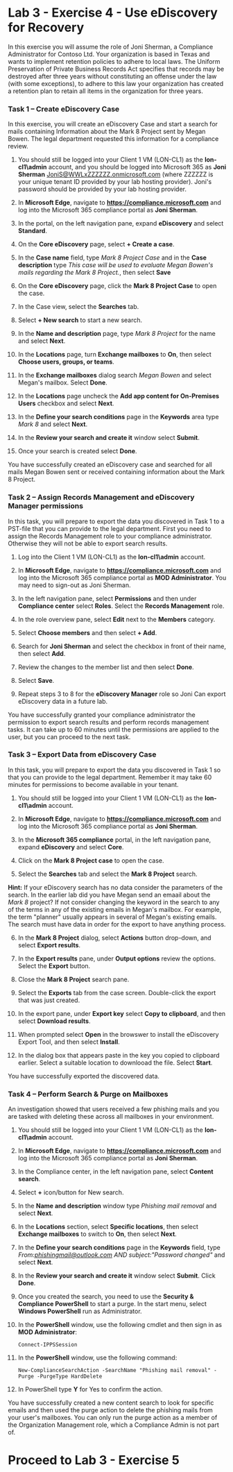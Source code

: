 # Lab 3 - Exercise 4 - Use eDiscovery for Recovery

In this exercise you will assume the role of Joni Sherman, a Compliance Administrator for Contoso Ltd. Your organization is based in Texas and wants to implement retention policies to adhere to local laws. The Uniform Preservation of Private Business Records Act specifies that records may be destroyed after three years without constituting an offense under the law (with some exceptions), to adhere to this law your organization has created a retention plan to retain all items in the organization for three years.

### Task 1 – Create eDiscovery Case

In this exercise, you will create an eDiscovery Case and start a search for mails containing Information about the Mark 8 Project sent by Megan Bowen. The legal department requested this information for a compliance review.

1. You should still be logged into your Client 1 VM (LON-CL1) as the **lon-cl1\admin** account, and you should be logged into Microsoft 365 as **Joni Sherman** JoniS@WWLxZZZZZZ.onmicrosoft.com (where ZZZZZZ is your unique tenant ID provided by your lab hosting provider).  Joni's password should be provided by your lab hosting provider. 

2. In **Microsoft Edge**, navigate to **https://compliance.microsoft.com** and log into the Microsoft 365 compliance portal as **Joni Sherman**.

3. In the portal, on the left navigation pane, expand **eDiscovery** and select **Standard**.

4. On the **Core eDiscovery** page, select **+ Create a case**.

5. In the **Case name** field, type *Mark 8 Project Case* and in the **Case description** type *This case will be used to evaluate Megan Bowen's mails regarding the Mark 8 Project.*, then select **Save**

6. On the **Core eDiscovery** page, click the **Mark 8 Project Case** to open the case.

7. In the Case view, select the **Searches** tab.

8. Select **+ New search** to start a new search.

9. In the **Name and description** page, type *Mark 8 Project* for the name and select **Next**.

10. In the **Locations** page, turn **Exchange mailboxes** to **On**, then select **Choose users, groups, or teams**.

11. In the **Exchange mailboxes** dialog search *Megan Bowen* and select Megan's mailbox.  Select **Done**.

12. In the **Locations** page uncheck the **Add app content for On-Premises Users** checkbox and select **Next**.

13. In the **Define your search conditions** page in the **Keywords** area type *Mark 8* and select **Next**.

14. In the **Review your search and create it** window select **Submit**.

15. Once your search is created select **Done**.

You have successfully created an eDiscovery case and searched for all mails Megan Bowen sent or received containing information about the Mark 8 Project.

### Task 2 – Assign Records Management and eDiscovery Manager permissions

In this task, you will prepare to export the data you discovered in Task 1 to a PST-file that you can provide to the legal department. First you need to assign the Records Management role to your compliance administrator. Otherwise they will not be able to export search results.

1. Log into the Client 1 VM (LON-CL1) as the **lon-cl1\admin** account.

2. In **Microsoft Edge**, navigate to **https://compliance.microsoft.com** and log into the Microsoft 365 compliance portal as **MOD Administrator**.  You may need to sign-out as Joni Sherman. 

3. In the left navigation pane, select **Permissions** and then under **Compliance center** select **Roles**.  Select the **Records Management** role.

4. In the role overview pane, select **Edit** next to the **Members** category.

5. Select **Choose members** and then select **+ Add**.
 
6. Search for **Joni Sherman** and select the checkbox in front of their name, then select **Add**.

7. Review the changes to the member list and then select **Done**.

8. Select **Save**.  

9. Repeat steps 3 to 8 for the **eDiscovery Manager** role so Joni Can export eDiscovery data in a future lab.

You have successfully granted your compliance administrator the permission to export search results and perform records management tasks. It can take up to 60 minutes until the permissions are applied to the user, but you can proceed to the next task.

### Task 3 – Export Data from eDiscovery Case

In this task, you will prepare to export the data you discovered in Task 1 so that you can provide to the legal department.  Remember it may take 60 minutes for permissions to become available in your tenant.

1. You should still be logged into your Client 1 VM (LON-CL1) as the **lon-cl1\admin** account.

2. In **Microsoft Edge**, navigate to **https://compliance.microsoft.com** and log into the Microsoft 365 compliance portal as **Joni Sherman**.

3. In the **Microsoft 365 compliance** portal, in the left navigation pane, expand **eDiscovery** and select **Core**.

4. Click on the **Mark 8 Project case** to open the case.

5. Select the **Searches** tab and select the **Mark 8 Project** search.

**Hint:** If your eDiscovery search has no data consider the parameters of the search.  In the earlier lab did you have Megan send an emaail about the *Mark 8* project?  If not consider changing the keyword in the search to any of the terms in any of the existing emails in Megan's mailbox.  For example, the term "planner" usually appears in several of  Megan's existing emails.  The search must have data in order for the export to have anything process.

6. In the **Mark 8 Project** dialog, select **Actions** button drop-down, and select **Export results**.

7. In the **Export results** pane, under **Output options** review the options.  Select the **Export** button.

8. Close the **Mark 8 Project** search pane.  

9. Select the **Exports** tab from the case screen.  Double-click the export that was just created.

10.  In the export pane, under **Export key** select **Copy to clipboard**, and then select **Download results**.
  
11.  When prompted select **Open** in the browswer to install the eDiscovery Export Tool, and then select **Install**.

12.  In the dialog box that appears paste in the key you copied to clipboard earlier.  Select a suitable location to downlooad the file.  Select **Start**.

You have successfully exported the discovered data.

### Task 4 – Perform Search & Purge on Mailboxes

An investigation showed that users received a few phishing mails and you are tasked with deleting these across all mailboxes in your environment.

1. You should still be logged into your Client 1 VM (LON-CL1) as the **lon-cl1\admin** account.

2. In **Microsoft Edge**, navigate to **https://compliance.microsoft.com** and log into the Microsoft 365 compliance portal as **Joni Sherman**.

3. In the Compliance center, in the left navigation pane, select **Content search**.

4. Select **+** icon/button for New search.

5. In the **Name and description** window type *Phishing mail removal* and select **Next**.

6. In the **Locations** section, select **Specific locations**, then select **Exchange mailboxes** to switch to **On**, then select **Next**.

7. In the **Define your search conditions** page in the **Keywords** field, type *From:phishingmail@outlook.com AND subject:"Password changed"* and select **Next**.

8. In the **Review your search and create it** window select **Submit**. Click **Done**.

9. Once you created the search, you need to use the **Security & Compliance PowerShell** to start a purge. In the start menu, select **Windows PowerShell** run as Administrator.

10. In the **PowerShell** window, use the following cmdlet and then sign in as **MOD Administrator**:

	`Connect-IPPSSession`

11. In the **PowerShell** window, use the following command:

	`New-ComplianceSearchAction -SearchName "Phishing mail removal" -Purge -PurgeType HardDelete`

12. In PowerShell type **Y** for Yes to confirm the action.

You have successfully created a new content search to look for specific emails and then used the purge action to delete the phishing mails from your user's mailboxes. You can only run the purge action as a member of the Organization Management role, which a Compliance Admin is not part of.

# Proceed to Lab 3 - Exercise 5
